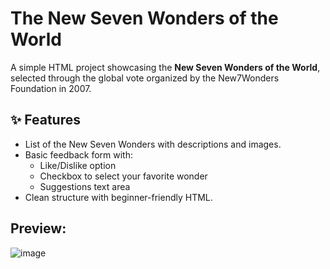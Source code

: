 # The New Seven Wonders of the World 

A simple HTML project showcasing the **New Seven Wonders of the World**, selected through the global vote organized by the New7Wonders Foundation in 2007.

## ✨ Features

- List of the New Seven Wonders with descriptions and images.
- Basic feedback form with:
  - Like/Dislike option
  - Checkbox to select your favorite wonder
  - Suggestions text area
- Clean structure with beginner-friendly HTML.
##  Preview:
![image](https://github.com/user-attachments/assets/6a6e1b42-0945-43b7-b29c-fa0c707c9dff)
